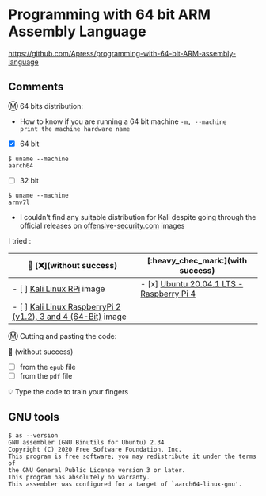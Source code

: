 # Programming with 64 bit ARM Assembly Language

https://github.com/Apress/programming-with-64-bit-ARM-assembly-language


## Comments

:m: 64 bits distribution:

* How to know if you are running a 64 bit machine `-m, --machine            print the machine hardware name`

- [x] 64 bit

```
$ uname --machine
aarch64
```

- [ ] 32 bit

```
$ uname --machine
armv7l
```

* I couldn't find any suitable distribution for Kali despite going through the official releases on [offensive-security.com](https://www.offensive-security.com/kali-linux-arm-images) images

I tried : 

| :bookmark: [:x:](without success) | [:heavy_chec_mark:](with success) |
|-----------------------------------|--------------------------------|
| - [ ] [Kali Linux RPi](https://images.kali.org/arm-images/kali-linux-2020.3a-rpi.img.xz) image |  - [x] [Ubuntu 20.04.1 LTS - Raspberry Pi 4](https://ubuntu.com/download/raspberry-pi/thank-you?version=20.04.1&architecture=arm64+raspi) |
| - [ ] [Kali Linux RaspberryPi 2 (v1.2), 3 and 4 (64-Bit)](https://images.kali.org/arm-images/kali-linux-2020.3a-rpi3-nexmon-64.img.xz) image | |

:m: Cutting and pasting the code:

:bookmark: (without success)
- [ ] from the `epub` file
- [ ] from the `pdf` file

:bulb: Type the code to train your fingers

## GNU tools

```
$ as --version
GNU assembler (GNU Binutils for Ubuntu) 2.34
Copyright (C) 2020 Free Software Foundation, Inc.
This program is free software; you may redistribute it under the terms of
the GNU General Public License version 3 or later.
This program has absolutely no warranty.
This assembler was configured for a target of `aarch64-linux-gnu'.
```
